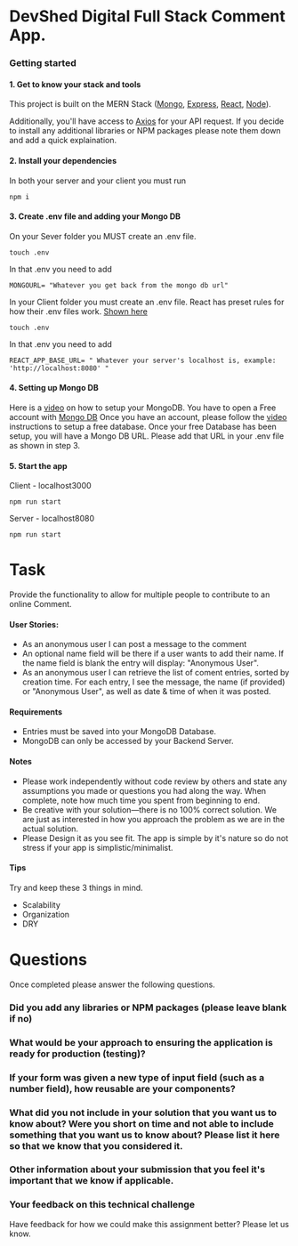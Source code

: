 # DevShed Digital Full Stack Comment App.

### Getting started

#### 1. Get to know your stack and tools

This project is built on the MERN Stack ([Mongo](https://www.mongodb.com/docs/), [Express](https://expressjs.com/), [React](https://reactjs.org/), [Node](https://nodejs.org/en/)).

Additionally, you'll have access to [Axios](https://axios-http.com/docs/intro) for your API request. If you decide to install any additional libraries or NPM packages please note them down and add a quick explaination.

#### 2. Install your dependencies

In both your server and your client you must run

```
npm i
```

#### 3. Create .env file and adding your Mongo DB

On your Sever folder you MUST create an .env file.

```
touch .env
```

In that .env you need to add

```
MONGOURL= "Whatever you get back from the mongo db url"
```

In your Client folder you must create an .env file. React has preset rules for how their .env files work. [Shown here](https://create-react-app.dev/docs/adding-custom-environment-variables/)

```
touch .env
```

In that .env you need to add

```
REACT_APP_BASE_URL= " Whatever your server's localhost is, example: 'http://localhost:8080' "
```

#### 4. Setting up Mongo DB

Here is a [video](https://youtu.be/bhiEJW5poHU) on how to setup your MongoDB.
You have to open a Free account with [Mongo DB](https://www.mongodb.com/cloud/atlas/register)
Once you have an account, please follow the [video](https://youtu.be/bhiEJW5poHU) instructions to setup a free database. Once your free Database has been setup, you will have a Mongo DB URL. Please add that URL in your .env file as shown in step 3.

#### 5. Start the app

Client - localhost3000

```
npm run start
```

Server - localhost8080

```
npm run start
```

# Task

Provide the functionality to allow for multiple people to contribute to an online Comment.

#### User Stories:

- As an anonymous user I can post a message to the comment
- An optional name field will be there if a user wants to add their name. If the name field is blank the entry will display: "Anonymous User".
- As an anonymous user I can retrieve the list of coment entries, sorted by creation time. For
  each entry, I see the message, the name (if provided) or "Anonymous User", as well as date & time of when it was posted.

#### Requirements

- Entries must be saved into your MongoDB Database.
- MongoDB can only be accessed by your Backend Server.

#### Notes

- Please work independently without code review by others and state any assumptions you made or
  questions you had along the way. When complete, note how much time you spent from beginning
  to end.
- Be creative with your solution—there is no 100% correct solution. We are just as interested in how you approach the problem as we are in the actual solution.
- Please Design it as you see fit. The app is simple by it's nature so do not stress if your app is simplistic/minimalist.

#### Tips

Try and keep these 3 things in mind.

- Scalability
- Organization
- DRY

# Questions

Once completed please answer the following questions.

### Did you add any libraries or NPM packages (please leave blank if no)

### What would be your approach to ensuring the application is ready for production (testing)?

### If your form was given a new type of input field (such as a number field), how reusable are your components?

### What did you not include in your solution that you want us to know about? Were you short on time and not able to include something that you want us to know about? Please list it here so that we know that you considered it.

### Other information about your submission that you feel it's important that we know if applicable.

### Your feedback on this technical challenge

Have feedback for how we could make this assignment better? Please let us know.
